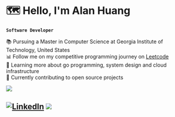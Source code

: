 # 🗺️ Hello, I'm Alan Huang

**`Software Developer`**

📚 Pursuing a Master in Computer Science at Georgia Institute of Technology, United States<br/>
📊 Follow me on my competitive programming journey on [Leetcode](https://leetcode.com/u/huangalan/)<br/>
🎨 Learning more about go programming, system design and cloud infrastructure<br/>
💭 Currently contributing to open source projects<br/>

![](https://github-readme-stats.vercel.app/api/top-langs/?username=ahuangg&theme=ayu-mirage&langs_count=10&layout=compact&hide=ShaderLab,Jupyter%20Notebook,HTML,HLSL,CSS)

## [![LinkedIn](https://img.shields.io/badge/LinkedIn-%230077B5.svg?logo=linkedin&logoColor=white)](https://linkedin.com/in/huang-alan) [![](https://visitcount.itsvg.in/api?id=ahuangg&icon=0&color=0)](https://visitcount.itsvg.in)

<!-- ### 🧰 Languages and Tools

<img align="left" alt="Python" width="30px" style="padding-right:10px;" src="https://cdn.jsdelivr.net/gh/devicons/devicon/icons/python/python-plain.svg" />
<img align="left" alt="TypeScript" width="30px" style="padding-right:10px;" src="https://cdn.jsdelivr.net/gh/devicons/devicon/icons/typescript/typescript-plain.svg" />
<img align="left" alt="JavaScript" width="30px" style="padding-right:10px;" src="https://cdn.jsdelivr.net/gh/devicons/devicon/icons/javascript/javascript-plain.svg" />
<img align="left" alt="Java" width="30px" style="padding-right:10px;" src="https://cdn.jsdelivr.net/gh/devicons/devicon/icons/java/java-original.svg"/>
<img align="left" alt="Bash" width="30px" style="padding-right:10px;" src="https://cdn.jsdelivr.net/gh/devicons/devicon/icons/bash/bash-original.svg" />
<img align="left" alt="HTML" width="30px" style="padding-right:10px;" src="https://cdn.jsdelivr.net/gh/devicons/devicon/icons/html5/html5-plain.svg" />
<img align="left" alt="CSS" width="30px" style="padding-right:10px;" src="https://cdn.jsdelivr.net/gh/devicons/devicon/icons/css3/css3-plain.svg" />

<img align="left" alt="React" width="30px" style="padding-right:10px;" src="https://cdn.jsdelivr.net/gh/devicons/devicon/icons/react/react-original.svg" />
<img align="left" alt="NodeJS" width="30px" style="padding-right:10px;" src="https://cdn.jsdelivr.net/gh/devicons/devicon/icons/nodejs/nodejs-original.svg" />
<img align="left" alt="Spring" width="30px" style="padding-right:10px;" src="https://cdn.jsdelivr.net/gh/devicons/devicon/icons/spring/spring-original.svg" />

<img align="left" alt="Git" width="30px" style="padding-right:10px;" src="https://cdn.jsdelivr.net/gh/devicons/devicon/icons/git/git-original.svg" />
<img align="left" alt="GitHub" width="30px" style="padding-right:10px;" src="https://cdn.jsdelivr.net/gh/devicons/devicon/icons/github/github-original.svg" />
<br/>

#

### 📊 GitHub Stats

![](https://github-readme-streak-stats.herokuapp.com/?user=ahuangg&theme=ayu-mirage&hide_border=true)<br/>

#

### ✍️ Random Dev Quote

![](https://quotes-github-readme.vercel.app/api?type=horizontal&theme=tokyonight) -->

<!-- --- -->

<!-- Proudly created with GPRM ( https://gprm.itsvg.in ) -->
